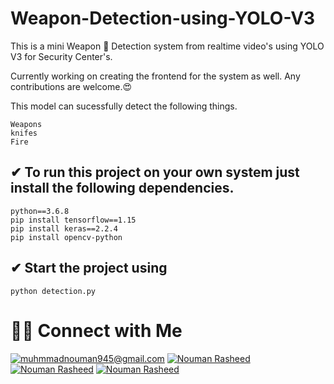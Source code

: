 # Weapon-Detection-using-YOLO-V3
This is a mini Weapon 🔪 Detection system from realtime video's using YOLO V3 for Security Center's. 

Currently working on creating the frontend for the system as well. Any contributions are welcome.😍

This model can sucessfully detect the following things.

```
Weapons
knifes
Fire
```

## ✔ To run this project on your own system just install the following dependencies.

```
python==3.6.8
pip install tensorflow==1.15
pip install keras==2.2.4
pip install opencv-python
```

## ✔ Start the project using

```
python detection.py
```

# 🤝🏻 Connect with Me

<a href="mailto:muhmmadnouman945@gmail.com">![muhmmadnouman945@gmail.com](https://img.shields.io/badge/Gmail-D14836?style=for-the-badge&logo=gmail&logoColor=white)</a>
<a href="https://www.linkedin.com/in/nouman-rasheed-5a003b157">![Nouman Rasheed](https://img.shields.io/badge/LinkedIn-0077B5?style=for-the-badge&logo=linkedin&logoColor=white)</a>
<a href="https://www.facebook.com/muhammad.nouman.92505956">![Nouman Rasheed](https://img.shields.io/badge/Facebook-1877F2?style=for-the-badge&logo=facebook&logoColor=white)</a>
<a href="https://www.instagram.com/_nouman_r">![Nouman Rasheed](https://img.shields.io/badge/Instagram-E4405F?style=for-the-badge&logo=instagram&logoColor=white)</a>
